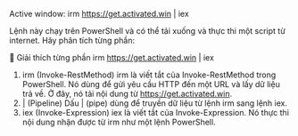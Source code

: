 Active window:
irm https://get.activated.win | iex

Lệnh này chạy trên PowerShell và có thể tải xuống và thực thi một script từ internet. Hãy phân tích từng phần:

📌 Giải thích từng phần
irm https://get.activated.win | iex
1. irm (Invoke-RestMethod)
irm là viết tắt của Invoke-RestMethod trong PowerShell.
Nó dùng để gửi yêu cầu HTTP đến một URL và lấy dữ liệu trả về.
Ở đây, nó tải nội dung từ https://get.activated.win.
2. | (Pipeline)
Dấu | (pipe) dùng để truyền dữ liệu từ lệnh irm sang lệnh iex.
3. iex (Invoke-Expression)
iex là viết tắt của Invoke-Expression.
Nó thực thi nội dung nhận được từ irm như một lệnh PowerShell.
